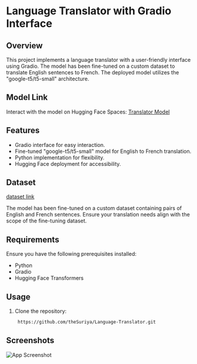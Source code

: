 # Language Translator with Gradio Interface

## Overview

This project implements a language translator with a user-friendly interface using Gradio. The model has been fine-tuned on a custom dataset to translate English sentences to French. The deployed model utilizes the "google-t5/t5-small" architecture.

## Model Link

Interact with the model on Hugging Face Spaces: [Translator Model](https://huggingface.co/spaces/suriya7/English-French)

## Features

- Gradio interface for easy interaction.
- Fine-tuned "google-t5/t5-small" model for English to French translation.
- Python implementation for flexibility.
- Hugging Face deployment for accessibility.

## Dataset

[dataset link](https://huggingface.co/datasets/opus_books)

The model has been fine-tuned on a custom dataset containing pairs of English and French sentences. Ensure your translation needs align with the scope of the fine-tuning dataset.


## Requirements

Ensure you have the following prerequisites installed:

- Python
- Gradio
- Hugging Face Transformers

## Usage

1. Clone the repository:

   ```bash
    https://github.com/theSuriya/Language-Translator.git
   
## Screenshots

![App Screenshot](language_translateapp.png)
